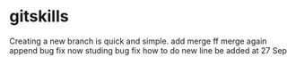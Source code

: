 # gitskills
Creating a new branch is quick and simple.
add merge
ff merge again 
append bug fix
now studing bug fix how to do
new line be added at 27 Sep
